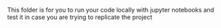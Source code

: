 This folder is for you to run your code locally with jupyter notebooks and test it in case you are trying to replicate the project
